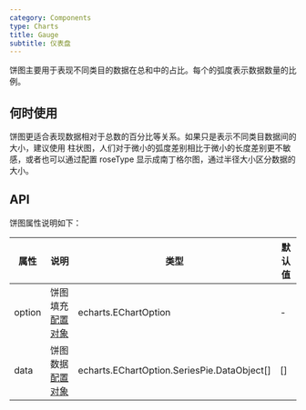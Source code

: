 ```yaml
---
category: Components
type: Charts
title: Gauge
subtitle: 仪表盘
---
```


饼图主要用于表现不同类目的数据在总和中的占比。每个的弧度表示数据数量的比例。

## 何时使用

饼图更适合表现数据相对于总数的百分比等关系。如果只是表示不同类目数据间的大小，建议使用 柱状图，人们对于微小的弧度差别相比于微小的长度差别更不敏感，或者也可以通过配置 roseType 显示成南丁格尔图，通过半径大小区分数据的大小。

## API

饼图属性说明如下：

| 属性 | 说明 | 类型 | 默认值 |
| --- | --- | --- | --- |
| option | 饼图填充[配置对象](#option) | echarts.EChartOption | - |
| data | 饼图数据[配置对象](https://echarts.apache.org/zh/option.html#series-pie.data) | echarts.EChartOption.SeriesPie.DataObject[] | [] |
